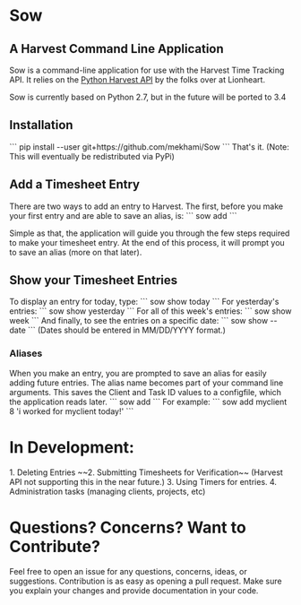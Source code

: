 <h1>Sow</h1>
<h2>A Harvest Command Line Application</h2>
Sow is a command-line application for use with the Harvest Time Tracking API. It relies on the <a href="https://github.com/lionheart/python-harvest">Python Harvest API</a> by the folks over at Lionheart.

Sow is currently based on Python 2.7, but in the future will be ported to 3.4
<h2>Installation</h2>
```
pip install --user git+https://github.com/mekhami/Sow
```
That's it. (Note: This will eventually be redistributed via PyPi)

<h2>Add a Timesheet Entry</h2>
There are two ways to add an entry to Harvest. The first, before you make your first entry and are able to save an alias, is:
```
sow add
```

Simple as that, the application will guide you through the few steps required to make your timesheet entry. At the end of this process, it will prompt you to save an alias (more on that later).

<h2>Show your Timesheet Entries</h2>
To display an entry for today, type:
```
sow show today
```
For yesterday's entries:
```
sow show yesterday
```
For all of this week's entries:
```
sow show week
```
And finally, to see the entries on a specific date:
```
sow show --date <date>
```
(Dates should be entered in MM/DD/YYYY format.)

<h3>Aliases</h3>
When you make an entry, you are prompted to save an alias for easily adding future entries. The alias name becomes part of your command line arguments. This saves the Client and Task ID values to a configfile, which the application reads later.
```
sow add <alias> <hours> <note>
```
For example:
```
sow add myclient 8 'i worked for myclient today!'
```

<h1>In Development:</h1>
1. Deleting Entries
~~2. Submitting Timesheets for Verification~~ (Harvest API not supporting this in the near future.)
3. Using Timers for entries.
4. Administration tasks (managing clients, projects, etc)

<h1>Questions? Concerns? Want to Contribute?</h1>
Feel free to open an issue for any questions, concerns, ideas, or suggestions. Contribution is as easy as opening a pull request. Make sure you explain your changes and provide documentation in your code.
